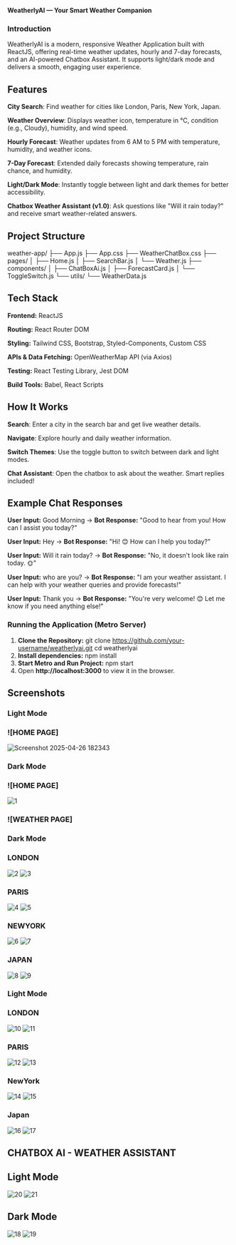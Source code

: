 **WeatherlyAI — Your Smart Weather Companion**

### Introduction

WeatherlyAI is a modern, responsive Weather Application built with ReactJS, offering real-time weather updates, hourly and 7-day forecasts, and an AI-powered Chatbox Assistant.
It supports light/dark mode and delivers a smooth, engaging user experience.

## Features

**City Search**: Find weather for cities like London, Paris, New York, Japan.

**Weather Overview**: Displays weather icon, temperature in °C, condition (e.g., Cloudy), humidity, and wind speed.

**Hourly Forecast**: Weather updates from 6 AM to 5 PM with temperature, humidity, and weather icons.

**7-Day Forecast**: Extended daily forecasts showing temperature, rain chance, and humidity.

**Light/Dark Mode**: Instantly toggle between light and dark themes for better accessibility.

**Chatbox Weather Assistant (v1.0)**: Ask questions like "Will it rain today?" and receive smart weather-related answers.

## Project Structure

weather-app/
├── App.js
├── App.css
├── WeatherChatBox.css
├── pages/
│   ├── Home.js
│   ├── SearchBar.js
│   └── Weather.js
├── components/
│   ├── ChatBoxAi.js
│   ├── ForecastCard.js
│   └── ToggleSwitch.js
└── utils/
    └── WeatherData.js
    
## Tech Stack

**Frontend:** ReactJS

**Routing:** React Router DOM

**Styling:** Tailwind CSS, Bootstrap, Styled-Components, Custom CSS

**APIs & Data Fetching:** OpenWeatherMap API (via Axios)

**Testing:** React Testing Library, Jest DOM

**Build Tools:** Babel, React Scripts

## How It Works

**Search**: Enter a city in the search bar and get live weather details.

**Navigate**: Explore hourly and daily weather information.

**Switch Themes**: Use the toggle button to switch between dark and light modes.

**Chat Assistant**: Open the chatbox to ask about the weather. Smart replies included!

## Example Chat Responses

**User Input:** Good Morning → **Bot Response:** "Good to hear from you! How can I assist you today?"

**User Input:** Hey → **Bot Response:** "Hi! 😊 How can I help you today?"

**User Input:** Will it rain today? → **Bot Response:** "No, it doesn't look like rain today. 🌞"

**User Input:** who are you? → **Bot Response:** "I am your weather assistant. I can help with your weather queries and provide forecasts!"

**User Input:** Thank you → **Bot Response:** "You're very welcome! 😊 Let me know if you need anything else!"

### Running the Application (Metro Server)
1. **Clone the Repository:** git clone https://github.com/your-username/weatherlyai.git
cd weatherlyai
2. **Install dependencies:** npm install
3. **Start Metro and Run Project:** npm start
4. Open **http://localhost:3000** to view it in the browser.

## Screenshots
### Light Mode

### ![HOME PAGE]
![Screenshot 2025-04-26 182343](https://github.com/user-attachments/assets/3f54e787-9ea7-4e98-808a-f17986147725)

### Dark Mode

### ![HOME PAGE]
![1](https://github.com/user-attachments/assets/4f100366-dec7-413a-be4d-c8bb4354e296)

### ![WEATHER PAGE]

### Dark Mode

### LONDON
![2](https://github.com/user-attachments/assets/0ee95a41-d65d-4117-b207-4149ad710322)
![3](https://github.com/user-attachments/assets/61c4b8e6-8460-4b61-ba8a-2afa3c274898)

### PARIS
![4](https://github.com/user-attachments/assets/84731c90-d3c4-4897-85b4-613702e7d5a1)
![5](https://github.com/user-attachments/assets/0c10a9c3-cab0-4909-889f-533a74a35307)

### NEWYORK
![6](https://github.com/user-attachments/assets/9e765800-09cc-4003-bde3-8fd5d794b19f)
![7](https://github.com/user-attachments/assets/be1113c1-59e2-45fa-8dc6-ec437d8a6e74)

### JAPAN
![8](https://github.com/user-attachments/assets/30b713b2-59ca-45fd-a29f-c49e998a94b8)
![9](https://github.com/user-attachments/assets/39907904-865d-4625-b338-e65641dbc439)

### Light Mode

### LONDON
![10](https://github.com/user-attachments/assets/9a3cae2d-4778-4042-b4f3-cbe1f3e5f7e4)
![11](https://github.com/user-attachments/assets/78ad0d04-5d60-4b57-ac11-47e839d889c7)

### PARIS
![12](https://github.com/user-attachments/assets/d40af84d-63b5-4b33-8fbd-01feedf2f1b8)
![13](https://github.com/user-attachments/assets/3be47eb4-33a1-4512-bc42-8c3fd6c8d234)

### NewYork
![14](https://github.com/user-attachments/assets/d3c7f57c-66ff-4f74-8cb0-44708c1757c0)
![15](https://github.com/user-attachments/assets/55068338-1a46-4011-8b09-680e42963228)

### Japan
![16](https://github.com/user-attachments/assets/e3f90525-39fe-40b2-9736-034d6c823fa6)
![17](https://github.com/user-attachments/assets/4c947acd-4d3d-4b02-b5b3-ede07335d7e9)

## CHATBOX AI -  WEATHER ASSISTANT

## Light Mode
![20](https://github.com/user-attachments/assets/52cc0eae-4cbd-472e-aa73-8928dddb8e04)
![21](https://github.com/user-attachments/assets/06b80df8-273a-4534-acb4-f8aaaf18a7a2)

## Dark Mode
![18](https://github.com/user-attachments/assets/0677a195-dc87-4cd7-91e9-a3319685300d)
![19](https://github.com/user-attachments/assets/5c063f13-e177-4ed6-a251-ad525c49733a)
